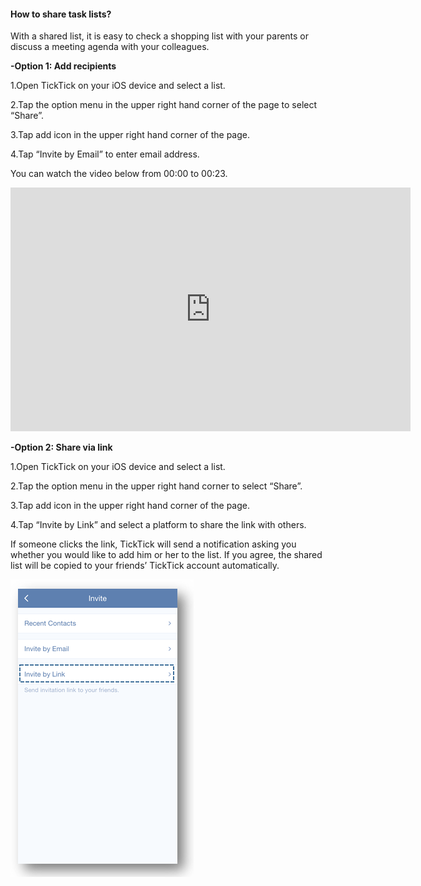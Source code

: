 #### How to share task lists?
With a shared list, it is easy to check a shopping list with your parents or discuss a meeting agenda with your colleagues.

**-Option 1: Add recipients**

1.Open TickTick on your iOS device and select a list.

2.Tap the option menu in the upper right hand corner of the page to select “Share”.

3.Tap add icon in the upper right hand corner of the page.

4.Tap “Invite by Email” to enter email address.

You can watch the video below from 00:00 to 00:23.

<iframe width="640" height="390" src="https://www.youtube.com/embed/CTW6geOAGtw?list=PLbWRKVi0_aTEwRLCS5T4MD0wCQU_ve8xW" frameborder="0" allowfullscreen></iframe>


**-Option 2: Share via link**

1.Open TickTick on your iOS device and select a list.

2.Tap the option menu in the upper right hand corner to select “Share”.

3.Tap add icon in the upper right hand corner of the page.

4.Tap “Invite by Link” and select a platform to share the link with others.

If someone clicks the link, TickTick will send a notification asking you whether you would like to add him or her to the list. If you agree, the shared list will be copied to your friends’ TickTick account automatically. 


![](../images/iossharelink.png)





